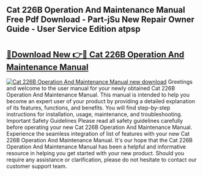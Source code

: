 ## Cat 226B Operation And Maintenance Manual Free Pdf Download - Part-jSu New Repair Owner Guide - User Service Edition atpsp

# <h2><a href="http://bc52593.oget.top/?id=Cat+226B+Operation+And+Maintenance+Manual">🔗Download New 👉🔴 Cat 226B Operation And Maintenance Manual</a></h2>

[![Cat 226B Operation And Maintenance Manual new download](https://i.imgur.com/5g1atiW.png)](http://bc52593.oget.top/?id=Cat+226B+Operation+And+Maintenance+Manual)
Greetings and welcome to the user manual for your newly obtained Cat 226B Operation And Maintenance Manual. This manual is intended to help you become an expert user of your product by providing a detailed explanation of its features, functions, and benefits. You will find step-by-step instructions for installation, usage, maintenance, and troubleshooting. Important Safety Guidelines Please read all safety guidelines carefully before operating your new Cat 226B Operation And Maintenance Manual. Experience the seamless integration of list of features with your new Cat 226B Operation And Maintenance Manual. It's our hope that the Cat 226B Operation And Maintenance Manual has been a helpful and informative resource in helping you get started with your new product. Should you require any assistance or clarification, please do not hesitate to contact our customer support team.
